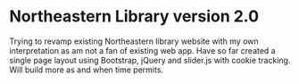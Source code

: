 # Northeastern Library version 2.0
Trying to revamp existing Northeastern library website with my own interpretation as am not a fan of existing web app. Have so far created a single page layout using Bootstrap, jQuery and slider.js with cookie tracking. Will build more as and when time permits.

